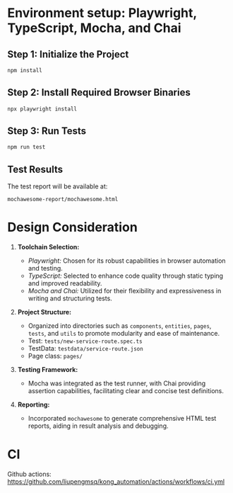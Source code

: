 # Environment setup: Playwright, TypeScript, Mocha, and Chai

## Step 1: Initialize the Project
```bash
npm install
```

## Step 2: Install Required Browser Binaries
```bash
npx playwright install
```

## Step 3: Run Tests
```bash
npm run test
```

## Test Results
The test report will be available at:
```
mochawesome-report/mochawesome.html
```

# Design Consideration

1. **Toolchain Selection:**
   - *Playwright:* Chosen for its robust capabilities in browser automation and testing.
   - *TypeScript:* Selected to enhance code quality through static typing and improved readability.
   - *Mocha and Chai:* Utilized for their flexibility and expressiveness in writing and structuring tests.

2. **Project Structure:**
   - Organized into directories such as `components`, `entities`, `pages`, `tests`, and `utils` to promote modularity and ease of maintenance.
   - Test: `tests/new-service-route.spec.ts`
   - TestData: `testdata/service-route.json`
   - Page class: `pages/`

3. **Testing Framework:**
   - Mocha was integrated as the test runner, with Chai providing assertion capabilities, facilitating clear and concise test definitions.

4. **Reporting:**
   - Incorporated `mochawesome` to generate comprehensive HTML test reports, aiding in result analysis and debugging.

# CI
Github actions: https://github.com/liupengmsq/kong_automation/actions/workflows/ci.yml